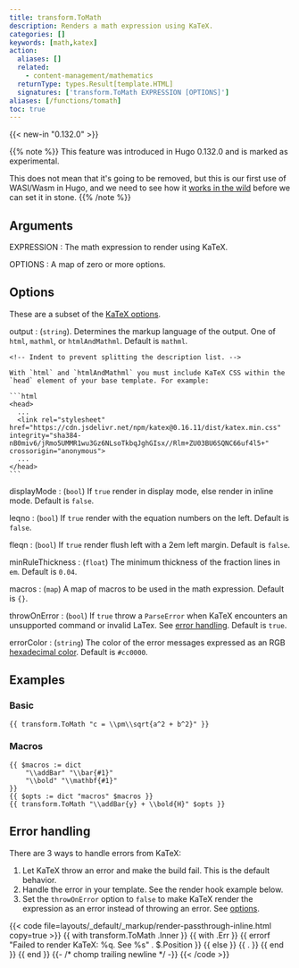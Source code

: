 ```yaml
---
title: transform.ToMath
description: Renders a math expression using KaTeX.
categories: []
keywords: [math,katex]
action:
  aliases: []
  related:
    - content-management/mathematics
  returnType: types.Result[template.HTML]
  signatures: ['transform.ToMath EXPRESSION [OPTIONS]']
aliases: [/functions/tomath]
toc: true
---
```


{{< new-in "0.132.0" >}}

{{% note %}}
This feature was introduced in Hugo 0.132.0 and is marked as experimental.

This does not mean that it's going to be removed, but this is our first use of WASI/Wasm in Hugo, and we need to see how it [works in the wild](https://github.com/gohugoio/hugo/issues/12736) before we can set it in stone.
{{% /note %}}

## Arguments

EXPRESSION
: The math expression to render using KaTeX.

OPTIONS
: A map of zero or more options.

## Options

These are a subset of the [KaTeX options].

output
: (`string`). Determines the markup language of the output. One of `html`, `mathml`, or `htmlAndMathml`. Default is `mathml`.

    <!-- Indent to prevent splitting the description list. -->

    With `html` and `htmlAndMathml` you must include KaTeX CSS within the `head` element of your base template. For example:

    ```html
    <head>
      ...
      <link rel="stylesheet" href="https://cdn.jsdelivr.net/npm/katex@0.16.11/dist/katex.min.css" integrity="sha384-nB0miv6/jRmo5UMMR1wu3Gz6NLsoTkbqJghGIsx//Rlm+ZU03BU6SQNC66uf4l5+" crossorigin="anonymous">
      ...
    </head>
    ```

displayMode
: (`bool`) If `true` render in display mode, else render in inline mode. Default is `false`.

leqno
: (`bool`) If `true` render with the equation numbers on the left. Default is `false`.

fleqn
: (`bool`) If `true` render flush left with a 2em left margin. Default is `false`.

minRuleThickness
: (`float`) The minimum thickness of the fraction lines in `em`. Default is `0.04`.

macros
: (`map`) A map of macros to be used in the math expression. Default is `{}`.

throwOnError
: (`bool`) If `true` throw a `ParseError` when KaTeX encounters an unsupported command or invalid LaTex. See [error handling]. Default is `true`.

errorColor
: (`string`) The color of the error messages expressed as an RGB [hexadecimal color]. Default is `#cc0000`.

## Examples

### Basic

```go-html-template
{{ transform.ToMath "c = \\pm\\sqrt{a^2 + b^2}" }}
```

### Macros

```go-html-template
{{ $macros := dict 
    "\\addBar" "\\bar{#1}"
    "\\bold" "\\mathbf{#1}"
}}
{{ $opts := dict "macros" $macros }}
{{ transform.ToMath "\\addBar{y} + \\bold{H}" $opts }}
```

## Error handling

There are 3 ways to handle errors from KaTeX:

1. Let KaTeX throw an error and make the build fail. This is the default behavior.
1. Handle the error in your template. See the render hook example below.
1. Set the `throwOnError` option to `false` to make KaTeX render the expression as an error instead of throwing an error. See [options](#options).

{{< code file=layouts/_default/_markup/render-passthrough-inline.html copy=true >}}
{{ with transform.ToMath .Inner }}
  {{ with .Err }}
    {{ errorf "Failed to render KaTeX: %q. See %s" . $.Position }}
  {{ else }}
    {{ . }}
  {{ end }}
{{ end }}
{{- /* chomp trailing newline */ -}}
{{< /code >}}

[error handling]: #error-handling
[KaTeX options]: https://katex.org/docs/options.html
[hexadecimal color]: https://developer.mozilla.org/en-US/docs/Web/CSS/hex-color
